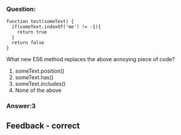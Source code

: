 ### Question:

```
function test(someText) {
  if(someText.indexOf('me') != -1){
    return true
  }
  return false
}
```

What new ES6 method replaces the above annoying piece of code?

1. someText.position()
2. someText.has()
3. someText.includes()
4. None of the above

### Answer:3

## Feedback - correct
